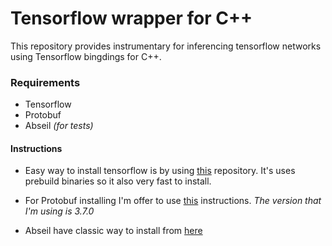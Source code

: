 # Tensorflow wrapper for C++

This repository provides instrumentary for inferencing tensorflow networks using Tensorflow bingdings for C++.

### Requirements

* Tensorflow
* Protobuf
* Abseil _(for tests)_

#### Instructions

* Easy way to install tensorflow is by using [this](https://github.com/leggedrobotics/tensorflow-cpp) repository. 
It's uses prebuild binaries so it also very fast to install.

* For Protobuf installing I'm offer to use [this](https://github.com/protocolbuffers/protobuf/blob/master/src/README.md) instructions.
_The version that I'm using is 3.7.0_

* Abseil have classic way to install from [here](https://github.com/abseil/abseil-cpp)



